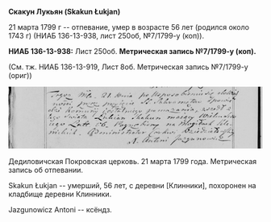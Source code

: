 **Скакун Лукьян (Skakun Łukjan)**

21 марта 1799 г -- отпевание, умер в возрасте 56 лет (родился около 1743
г) (НИАБ 136-13-938, лист 250об, №7/1799-у (коп)).

**НИАБ 136-13-938:** Лист 250об. **Метрическая запись №7/1799-у (коп).**

(См. тж. НИАБ 136-13-919, Лист 8об. Метрическая запись №7/1799-у (ориг))

![](./media/cf755eb8a13945cf6d3d76ba92e68a468fd3f15c.png)

Дедиловичская Покровская церковь. 21 марта 1799 года. Метрическая запись
об отпевании.

Skakun Łukjan -- умерший, 56 лет, с деревни \[Клинники\], похоронен на
кладбище деревни Клинники.

Jazgunowicz Antoni -- ксёндз.
